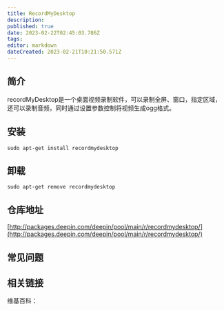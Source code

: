 ```yaml
---
title: RecordMyDesktop
description: 
published: true
date: 2023-02-22T02:45:03.786Z
tags: 
editor: markdown
dateCreated: 2023-02-21T10:21:50.571Z
---
```


## 简介

recordMyDesktop是一个桌面视频录制软件，可以录制全屏、窗口，指定区域，还可以录制音频，同时通过设置参数控制将视频生成ogg格式。

## 安装

`sudo apt-get install recordmydesktop`

## 卸载

`sudo apt-get remove recordmydesktop`

## 仓库地址

[http://packages.deepin.com/deepin/pool/main/r/recordmydesktop/](http://packages.deepin.com/deepin/pool/main/r/recordmydesktop/)

## 常见问题

## 相关链接

维基百科：
